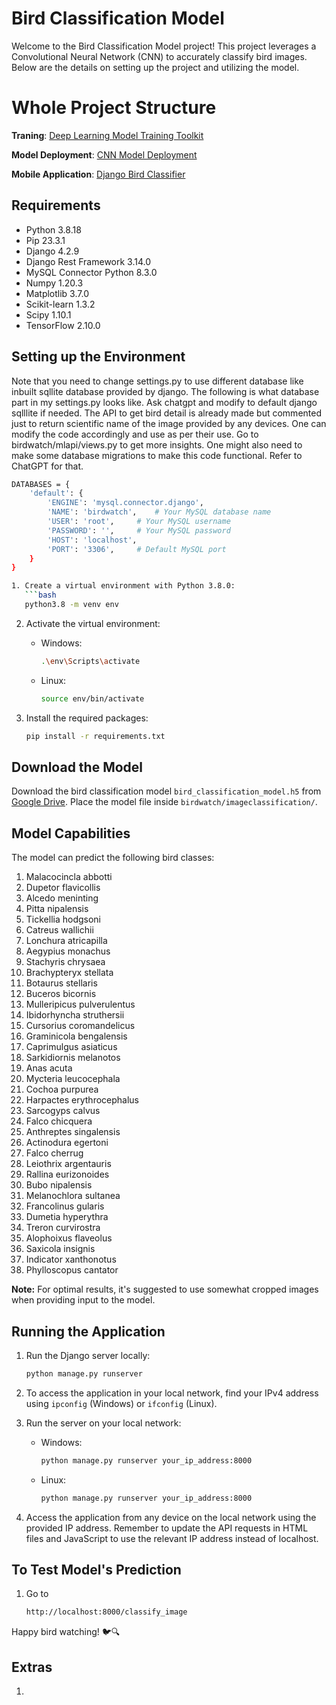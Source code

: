 # Bird Classification Model

Welcome to the Bird Classification Model project! This project leverages a Convolutional Neural Network (CNN) to accurately classify bird images. Below are the details on setting up the project and utilizing the model.

# Whole Project Structure

**Traning**:
[Deep Learning Model Training Toolkit](https://github.com/centaurusgod/DeepLearningModelTrainingToolkit)

**Model Deployment**:
[CNN Model Deployment](https://github.com/centaurusgod/CNN.ModelDeployment)

**Mobile Application**:
[Django Bird Classifier](https://github.com/centaurusgod/DjangoBirdClassifier)


## Requirements

- Python 3.8.18
- Pip 23.3.1
- Django 4.2.9
- Django Rest Framework 3.14.0
- MySQL Connector Python 8.3.0
- Numpy 1.20.3
- Matplotlib 3.7.0
- Scikit-learn 1.3.2
- Scipy 1.10.1
- TensorFlow 2.10.0

## Setting up the Environment
Note that you need to change settings.py to use different database like inbuilt sqllite database provided by django. 
The following is what database part in my settings.py looks like. Ask chatgpt and modify to default django sqlllite if needed. 
The API to get bird detail is already made but commented just to return scientific name of the image provided by any devices. 
One can modify the code accordingly and use as per their use. Go to birdwatch/mlapi/views.py to get more insights. 
One might also need to make some database migrations to make this code functional. Refer to ChatGPT for that.
```bash
DATABASES = {
    'default': {
        'ENGINE': 'mysql.connector.django',
        'NAME': 'birdwatch',    # Your MySQL database name
        'USER': 'root',     # Your MySQL username
        'PASSWORD': '',     # Your MySQL password
        'HOST': 'localhost',
        'PORT': '3306',     # Default MySQL port
    }
}

1. Create a virtual environment with Python 3.8.0:
   ```bash
   python3.8 -m venv env
   ```

2. Activate the virtual environment:
   - Windows:
     ```bash
     .\env\Scripts\activate
     ```
   - Linux:
     ```bash
     source env/bin/activate
     ```

3. Install the required packages:
   ```bash
   pip install -r requirements.txt
   ```

## Download the Model

Download the bird classification model `bird_classification_model.h5` from [Google Drive](https://drive.google.com/file/d/1iH9_p35WGNQXdwYQnyMpMQ60cwYJUWS8/view?usp=sharing). Place the model file inside `birdwatch/imageclassification/`.

## Model Capabilities

The model can predict the following bird classes:

1. Malacocincla abbotti
2. Dupetor flavicollis
3. Alcedo meninting
4. Pitta nipalensis
5. Tickellia hodgsoni
6. Catreus wallichii
7. Lonchura atricapilla
8. Aegypius monachus
9. Stachyris chrysaea
10. Brachypteryx stellata
11. Botaurus stellaris
12. Buceros bicornis
13. Mulleripicus pulverulentus
14. Ibidorhyncha struthersii
15. Cursorius coromandelicus
16. Grаminicolа bengalensis
17. Caprimulgus asiaticus
18. Sarkidiornis melanotos
19. Anas acuta
20. Mycteria leucocephala
21. Cochoa purpurea
22. Harpactes erythrocephalus
23. Sarcogyps calvus
24. Falco chicquera
25. Anthreptes singalensis
26. Actinodura egertoni
27. Falco cherrug
28. Leiothrix argentauris
29. Rallina eurizonoides
30. Bubo nipalensis
31. Melanochlora sultanea
32. Francolinus gularis
33. Dumetia hyperythra
34. Treron curvirostra
35. Alophoixus flaveolus
36. Saxicola insignis
37. Indicator xanthonotus
38. Phylloscopus cantator


**Note:** For optimal results, it's suggested to use somewhat cropped images when providing input to the model.

## Running the Application

1. Run the Django server locally:
   ```bash
   python manage.py runserver
   ```

2. To access the application in your local network, find your IPv4 address using `ipconfig` (Windows) or `ifconfig` (Linux).

3. Run the server on your local network:
   - Windows:
     ```bash
     python manage.py runserver your_ip_address:8000
     ```
   - Linux:
     ```bash
     python manage.py runserver your_ip_address:8000
     ```

4. Access the application from any device on the local network using the provided IP address. Remember to update the API requests in HTML files and JavaScript to use the relevant IP address instead of localhost.

## To Test Model's Prediction
1. Go to
   ```bash
   http://localhost:8000/classify_image
Happy bird watching! 🐦🔍

## Extras
1. 
